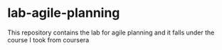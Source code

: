 # lab-agile-planning
This repository contains the lab for agile planning and it falls under the course I took from coursera 
